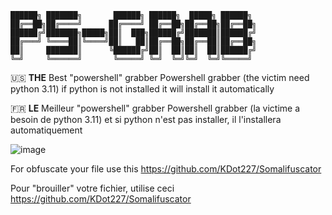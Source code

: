 ```
██████╗ ███████╗       ██████╗ ██████╗  █████╗ ██████╗ 
██╔══██╗██╔════╝      ██╔════╝ ██╔══██╗██╔══██╗██╔══██╗
██████╔╝███████╗█████╗██║  ███╗██████╔╝███████║██████╔╝       
██╔═══╝ ╚════██║╚════╝██║   ██║██╔══██╗██╔══██║██╔══██╗
██║     ███████║      ╚██████╔╝██║  ██║██║  ██║██████╔╝
╚═╝     ╚══════╝       ╚═════╝ ╚═╝  ╚═╝╚═╝  ╚═╝╚═════╝
```


🇺🇸 **THE** Best "powershell" grabber 
Powershell grabber (the victim need python 3.11) if python is not installed it will install it automatically

🇫🇷 **LE** Meilleur "powershell" grabber 
Powershell grabber (la victime a besoin de python 3.11) et si python n'est pas installer, il l'installera automatiquement

![image](https://user-images.githubusercontent.com/93398824/215159210-51ec97b7-80de-474c-892f-f199d21a85bb.png)

For obfuscate your file use this https://github.com/KDot227/Somalifuscator

Pour "brouiller" votre fichier, utilise ceci https://github.com/KDot227/Somalifuscator

